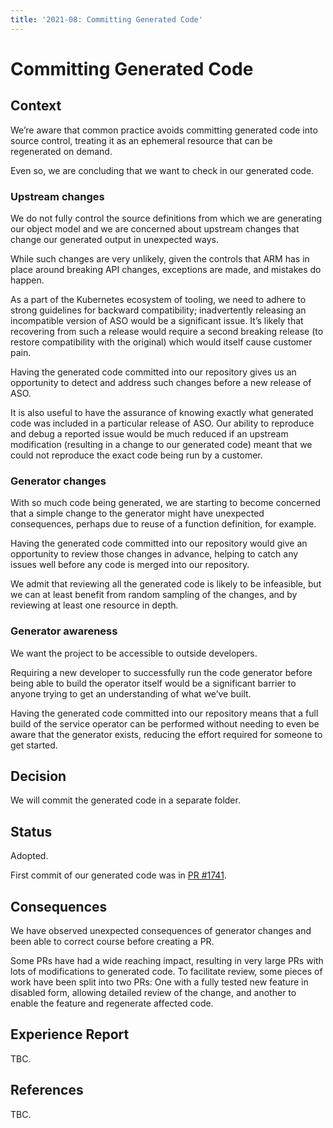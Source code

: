 ```yaml
---
title: '2021-08: Committing Generated Code'
---
```

# Committing Generated Code

## Context

We’re aware that common practice avoids committing generated code into source control, treating it as an ephemeral resource that can be regenerated on demand.

Even so, we are concluding that we want to check in our generated code.

### Upstream changes

We do not fully control the source definitions from which we are generating our object model and we are concerned about upstream changes that change our generated output in unexpected ways.

While such changes are very unlikely, given the controls that ARM has in place around breaking API changes, exceptions are made, and mistakes do happen.

As a part of the Kubernetes ecosystem of tooling, we need to adhere to strong guidelines for backward compatibility; inadvertently releasing an incompatible version of ASO would be a significant issue. It’s likely that recovering from such a release would require a second breaking release (to restore compatibility with the original) which would itself cause customer pain.

Having the generated code committed into our repository gives us an opportunity to detect and address such changes before a new release of ASO.

It is also useful to have the assurance of knowing exactly what generated code was included in a particular release of ASO. Our ability to reproduce and debug a reported issue would be much reduced if an upstream modification (resulting in a change to our generated code) meant that we could not reproduce the exact code being run by a customer.

### Generator changes

With so much code being generated, we are starting to become concerned that a simple change to the generator might have unexpected consequences, perhaps due to reuse of a function definition, for example.

Having the generated code committed into our repository would give an opportunity to review those changes in advance, helping to catch any issues well before any code is merged into our repository. 

We admit that reviewing all the generated code is likely to be infeasible, but we can at least benefit from random sampling of the changes, and by reviewing at least one resource in depth.

### Generator awareness

We want the project to be accessible to outside developers.

Requiring a new developer to successfully run the code generator before being able to build the operator itself would be a significant barrier to anyone trying to get an understanding of what we’ve built.

Having the generated code committed into our repository means that a full build of the service operator can be performed without needing to even be aware that the generator exists, reducing the effort required for someone to get started.

## Decision

We will commit the generated code in a separate folder.

## Status

Adopted.

First commit of our generated code was in [PR #1741](https://github.com/Azure/azure-service-operator/pull/1741).

## Consequences

We have observed unexpected consequences of generator changes and been able to correct course before creating a PR.

Some PRs have had a wide reaching impact, resulting in very large PRs with lots of modifications to generated code. To facilitate review, some pieces of work have been split into two PRs: One with a fully tested new feature in disabled form, allowing detailed review of the change, and another to enable the feature and regenerate affected code.

## Experience Report

TBC.

## References

TBC.
